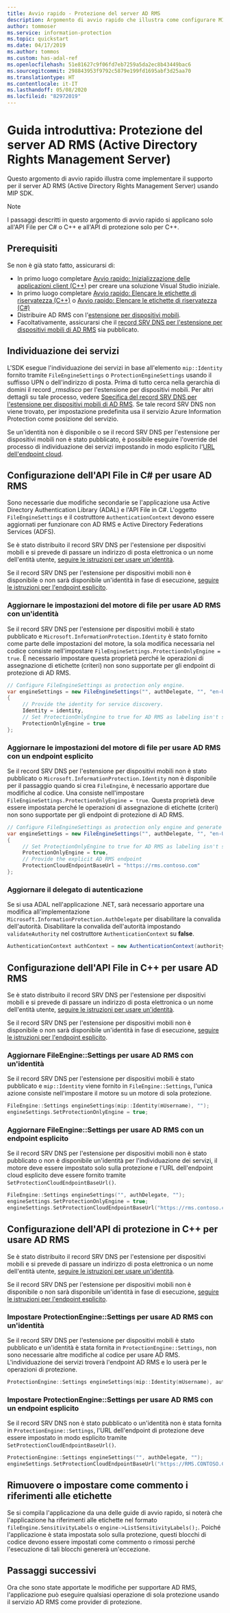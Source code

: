 ```yaml
---
title: Avvio rapido - Protezione del server AD RMS
description: Argomento di avvio rapido che illustra come configurare MIP SDK per usare il server AD RMS (Active Directory Rights Management Server)
author: tommoser
ms.service: information-protection
ms.topic: quickstart
ms.date: 04/17/2019
ms.author: tommos
ms.custom: has-adal-ref
ms.openlocfilehash: 51e81627c9f06fd7eb7259a5da2ec8b43449bac6
ms.sourcegitcommit: 298843953f9792c5879e199fd1695abf3d25aa70
ms.translationtype: HT
ms.contentlocale: it-IT
ms.lasthandoff: 05/08/2020
ms.locfileid: "82972019"
---
```

# <a name="quickstart-active-directory-rights-management-server-ad-rms-protection"></a>Guida introduttiva: Protezione del server AD RMS (Active Directory Rights Management Server)

Questo argomento di avvio rapido illustra come implementare il supporto per il server AD RMS (Active Directory Rights Management Server) usando MIP SDK.

> [!NOTE]
> I passaggi descritti in questo argomento di avvio rapido si applicano solo all'API File per C# o C++ e all'API di protezione solo per C++.

## <a name="prerequisites"></a>Prerequisiti

Se non è già stato fatto, assicurarsi di:

- In primo luogo completare [Avvio rapido: Inizializzazione delle applicazioni client (C++)](quick-app-initialization-cpp.md) per creare una soluzione Visual Studio iniziale.
- In primo luogo completare [Avvio rapido: Elencare le etichette di riservatezza (C++)](quick-file-list-labels-cpp.md) o [Avvio rapido: Elencare le etichette di riservatezza (C#)](quick-file-list-labels-csharp.md)
- Distribuire AD RMS con l'[estensione per dispositivi mobili](https://docs.microsoft.com/azure/information-protection/active-directory-rights-manage-mobile-device).
- Facoltativamente, assicurarsi che il [record SRV DNS per l'estensione per dispositivi mobili di AD RMS](https://docs.microsoft.com/azure/information-protection/active-directory-rights-manage-mobile-device#specifying-the-dns-srv-records-for-the-ad-rms-mobile-device-extension) sia pubblicato.

## <a name="service-discovery"></a>Individuazione dei servizi

L'SDK esegue l'individuazione dei servizi in base all'elemento `mip::Identity` fornito tramite `FileEngineSettings` o `ProtectionEngineSettings` usando il suffisso UPN o dell'indirizzo di posta. Prima di tutto cerca nella gerarchia di domini il record *_rmsdisco* per l'estensione per dispositivi mobili. Per altri dettagli su tale processo, vedere [Specifica del record SRV DNS per l'estensione per dispositivi mobili di AD RMS](https://docs.microsoft.com/azure/information-protection/active-directory-rights-manage-mobile-device#specifying-the-dns-srv-records-for-the-ad-rms-mobile-device-extension). Se tale record SRV DNS non viene trovato, per impostazione predefinita usa il servizio Azure Information Protection come posizione del servizio.

Se un'identità non è disponibile o se il record SRV DNS per l'estensione per dispositivi mobili non è stato pubblicato, è possibile eseguire l'override del processo di individuazione dei servizi impostando in modo esplicito l'[URL dell'endpoint cloud](https://docs.microsoft.com/information-protection/develop/reference/class_mip_fileengine_settings#setpolicycloudendpointbaseurl-function).

## <a name="configuring-file-api-in-c-to-use-ad-rms"></a>Configurazione dell'API File in C# per usare AD RMS

Sono necessarie due modifiche secondarie se l'applicazione usa Active Directory Authentication Library (ADAL) e l'API File in C#. L'oggetto `FileEngineSettings` e il costruttore `AuthenticationContext` devono essere aggiornati per funzionare con AD RMS e Active Directory Federations Services (ADFS).

Se è stato distribuito il record SRV DNS per l'estensione per dispositivi mobili e si prevede di passare un indirizzo di posta elettronica o un nome dell'entità utente, [seguire le istruzioni per usare un'identità](#update-the-file-engine-settings-to-use-ad-rms-with-an-identity).

Se il record SRV DNS per l'estensione per dispositivi mobili non è disponibile o non sarà disponibile un'identità in fase di esecuzione, [seguire le istruzioni per l'endpoint esplicito](#update-the-file-engine-settings-to-use-ad-rms-with-an-explicit-endpoint).

### <a name="update-the-file-engine-settings-to-use-ad-rms-with-an-identity"></a>Aggiornare le impostazioni del motore di file per usare AD RMS con un'identità

Se il record SRV DNS per l'estensione per dispositivi mobili è stato pubblicato e `Microsoft.InformationProtection.Identity` è stato fornito come parte delle impostazioni del motore, la sola modifica necessaria nel codice consiste nell'impostare `FileEngineSettings.ProtectionOnlyEngine = true`. È necessario impostare questa proprietà perché le operazioni di assegnazione di etichette (criteri) non sono supportate per gli endpoint di protezione di AD RMS.

```csharp
// Configure FileEngineSettings as protection only engine.
var engineSettings = new FileEngineSettings("", authDelegate, "", "en-US")
{
     // Provide the identity for service discovery.
     Identity = identity,
     // Set ProtectionOnlyEngine to true for AD RMS as labeling isn't supported
     ProtectionOnlyEngine = true
};
```

### <a name="update-the-file-engine-settings-to-use-ad-rms-with-an-explicit-endpoint"></a>Aggiornare le impostazioni del motore di file per usare AD RMS con un endpoint esplicito

Se il record SRV DNS per l'estensione per dispositivi mobili non è stato pubblicato o `Microsoft.InformationProtection.Identity` non è disponibile per il passaggio quando si crea `FileEngine`, è necessario apportare due modifiche al codice. Una consiste nell'impostare `FileEngineSettings.ProtectionOnlyEngine = true`. Questa proprietà deve essere impostata perché le operazioni di assegnazione di etichette (criteri) non sono supportate per gli endpoint di protezione di AD RMS.

```csharp
// Configure FileEngineSettings as protection only engine and generate a unique engine id.
var engineSettings = new FileEngineSettings("", authDelegate, "", "en-US")
{
     // Set ProtectionOnlyEngine to true for AD RMS as labeling isn't supported
     ProtectionOnlyEngine = true,
     // Provide the explicit AD RMS endpoint
     ProtectionCloudEndpointBaseUrl = "https://rms.contoso.com"
};
```

### <a name="update-the-authentication-delegate"></a>Aggiornare il delegato di autenticazione

Se si usa ADAL nell'applicazione .NET, sarà necessario apportare una modifica all'implementazione `Microsoft.InformationProtection.AuthDelegate` per disabilitare la convalida dell'autorità. Disabilitare la convalida dell'autorità impostando `validateAuthority` nel costruttore `AuthenticationContext` su **false**.

   ```csharp
   AuthenticationContext authContext = new AuthenticationContext(authority, false, tokenCache);
   ```

## <a name="configuring-file-api-in-c-to-use-ad-rms"></a>Configurazione dell'API File in C++ per usare AD RMS

Se è stato distribuito il record SRV DNS per l'estensione per dispositivi mobili e si prevede di passare un indirizzo di posta elettronica o un nome dell'entità utente, [seguire le istruzioni per usare un'identità](#update-the-fileenginesettings-to-use-ad-rms-with-an-identity).

Se il record SRV DNS per l'estensione per dispositivi mobili non è disponibile o non sarà disponibile un'identità in fase di esecuzione, [seguire le istruzioni per l'endpoint esplicito](#update-the-fileenginesettings-to-use-ad-rms-with-an-explicit-endpoint).

### <a name="update-the-fileenginesettings-to-use-ad-rms-with-an-identity"></a>Aggiornare FileEngine::Settings per usare AD RMS con un'identità

Se il record SRV DNS per l'estensione per dispositivi mobili è stato pubblicato e `mip::Identity` viene fornito in `FileEngine::Settings`, l'unica azione consiste nell'impostare il motore su un motore di sola protezione.

```cpp
FileEngine::Settings engineSettings(mip::Identity(mUsername), "");
engineSettings.SetProtectionOnlyEngine = true;
```

### <a name="update-the-fileenginesettings-to-use-ad-rms-with-an-explicit-endpoint"></a>Aggiornare FileEngine::Settings per usare AD RMS con un endpoint esplicito

Se il record SRV DNS per l'estensione per dispositivi mobili non è stato pubblicato o non è disponibile un'identità per l'individuazione dei servizi, il motore deve essere impostato solo sulla protezione e l'URL dell'endpoint cloud esplicito deve essere fornito tramite `SetProtectionCloudEndpointBaseUrl()`.

```cpp
FileEngine::Settings engineSettings("", authDelegate, "");
engineSettings.SetProtectionOnlyEngine = true;
engineSettings.SetProtectionCloudEndpointBaseUrl("https://rms.contoso.com");
```

## <a name="configuring-protection-api-in-c-to-use-ad-rms"></a>Configurazione dell'API di protezione in C++ per usare AD RMS

Se è stato distribuito il record SRV DNS per l'estensione per dispositivi mobili e si prevede di passare un indirizzo di posta elettronica o un nome dell'entità utente, [seguire le istruzioni per usare un'identità](#set-the-protectionenginesettings-to-use-ad-rms-with-an-identity).

Se il record SRV DNS per l'estensione per dispositivi mobili non è disponibile o non sarà disponibile un'identità in fase di esecuzione, [seguire le istruzioni per l'endpoint esplicito](#set-the-protectionenginesettings-to-use-ad-rms-with-an-explicit-endpoint).

### <a name="set-the-protectionenginesettings-to-use-ad-rms-with-an-identity"></a>Impostare ProtectionEngine::Settings per usare AD RMS con un'identità

Se il record SRV DNS per l'estensione per dispositivi mobili è stato pubblicato e un'identità è stata fornita in `ProtectionEngine::Settings`, non sono necessarie altre modifiche al codice per usare AD RMS. L'individuazione dei servizi troverà l'endpoint AD RMS e lo userà per le operazioni di protezione.

```cpp
ProtectionEngine::Settings engineSettings(mip::Identity(mUsername), authDelegate, "");
```

### <a name="set-the-protectionenginesettings-to-use-ad-rms-with-an-explicit-endpoint"></a>Impostare ProtectionEngine::Settings per usare AD RMS con un endpoint esplicito

Se il record SRV DNS non è stato pubblicato o un'identità non è stata fornita in `ProtectionEngine::Settings`, l'URL dell'endpoint di protezione deve essere impostato in modo esplicito tramite `SetProtectionCloudEndpointBaseUrl()`.

```cpp
ProtectionEngine::Settings engineSettings("", authDelegate, "");
engineSettings.SetProtectionCloudEndpointBaseUrl("https://RMS.CONTOSO.COM");
```

## <a name="remove-or-comment-label-references"></a>Rimuovere o impostare come commento i riferimenti alle etichette

Se si compila l'applicazione da una delle guide di avvio rapido, si noterà che l'applicazione ha riferimenti alle etichette nel formato `fileEngine.SensitivityLabels` o `engine->ListSensitivityLabels();`. Poiché l'applicazione è stata impostata solo sulla protezione, questi blocchi di codice devono essere impostati come commento o rimossi perché l'esecuzione di tali blocchi genererà un'eccezione.

## <a name="next-steps"></a>Passaggi successivi

Ora che sono state apportate le modifiche per supportare AD RMS, l'applicazione può eseguire qualsiasi operazione di sola protezione usando il servizio AD RMS come provider di protezione.
